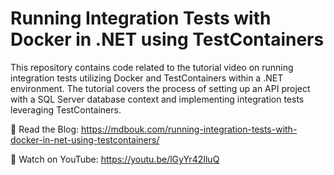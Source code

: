 # Running Integration Tests with Docker in .NET using TestContainers

This repository contains code related to the tutorial video on running integration tests utilizing Docker and TestContainers within a .NET environment. The tutorial covers the process of setting up an API project with a SQL Server database context and implementing integration tests leveraging TestContainers.

📝 Read the Blog: https://mdbouk.com/running-integration-tests-with-docker-in-net-using-testcontainers/ 

🎥 Watch on YouTube: https://youtu.be/lGyYr42IluQ
